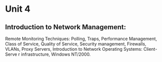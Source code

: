 # Unit 4
## Introduction to Network Management:
Remote Monitoring Techniques: Polling, Traps, Performance Management, Class of Service, Quality of Service, Security management, Firewalls, VLANs, Proxy Servers, Introduction to Network Operating Systems: Client-Serve r infrastructure, Windows NT/2000.